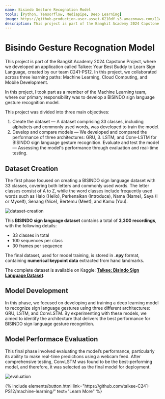 ```yaml
---
name: Bisindo Gesture Recognation Model
tools: [Python, Tensorflow, Mediapipe, Deep Learning]
image: https://github-production-user-asset-6210df.s3.amazonaws.com/114962318/420475181-f9cf681a-785d-445a-9816-e328166fd829.png?X-Amz-Algorithm=AWS4-HMAC-SHA256&X-Amz-Credential=AKIAVCODYLSA53PQK4ZA%2F20250307%2Fus-east-1%2Fs3%2Faws4_request&X-Amz-Date=20250307T194058Z&X-Amz-Expires=300&X-Amz-Signature=02c4ea1ba42055c6e7053b710bcb593ccb868a91af1905e2674c49d824839ddb&X-Amz-SignedHeaders=host
description: This project is part of the Bangkit Academy 2024 Capstone Project. It aims to develop a dataset of 33 classes, including alphabets and commonly used words. The project also compares the performance of GRU, LSTM, and Conv-LSTM models for BISINDO sign language gesture recognition.
---
```


# Bisindo Gesture Recognation Model

This project is part of the Bangkit Academy 2024 Capstone Project, where we developed an application called Talkee: Your Best Buddy to Learn Sign Language, created by our team C241-PS12. In this project, we collaborated across three learning paths: Machine Learning, Cloud Computing, and Mobile Development.

In this project, I took part as a member of the Machine Learning team, where our primary responsibility was to develop a BISINDO sign language gesture recognition model.

This project was divided into three main objectives:
1. Create the dataset — A dataset comprising 33 classes, including alphabets and commonly used words, was developed to train the model.
2. Develop and compare models — We developed and compared the performance of three architectures: GRU, 3. LSTM, and Conv-LSTM for BISINDO sign language gesture recognition.
Evaluate and test the model — Assessing the model's performance through evaluation and real-time testing.


## Dataset Creation

The first phase focused on creating a BISINDO sign language dataset with 33 classes, covering both letters and commonly used words. The letter classes consist of A to Z, while the word classes include frequently used words such as Halo (Hello), Perkenalkan (Introduce), Nama (Name), Saya (I or Myself), Senang (Nice), Bertemu (Meet), and Kamu (You).

![dataset-creation](https://github-production-user-asset-6210df.s3.amazonaws.com/114962318/420475399-1c8d5703-a4b2-40bf-b341-632686ee8f53.png?X-Amz-Algorithm=AWS4-HMAC-SHA256&X-Amz-Credential=AKIAVCODYLSA53PQK4ZA%2F20250307%2Fus-east-1%2Fs3%2Faws4_request&X-Amz-Date=20250307T194129Z&X-Amz-Expires=300&X-Amz-Signature=781c8b24b301f3ff2b390279a3350f94e1236adbc2bc1d850ff8ad79c4e7b7bf&X-Amz-SignedHeaders=host)

This **BISINDO sign language dataset** contains a total of **3,300 recordings**, with the following details:  
- 33 classes in total  
- 100 sequences per class  
- 30 frames per sequence  

The final dataset, used for model training, is stored in **.npy** format, containing **numerical keypoint data** extracted from hand landmarks. 

The complete dataset is available on Kaggle: [**Talkee: Bisindo Sign Language Dataset**](https://www.kaggle.com/datasets/niputukarismadewi/talkee-bisindo-sign-language-dataset/data).


## Model Development

In this phase, we focused on developing and training a deep learning model to recognize sign language gestures using three different architectures: GRU, LSTM, and ConvLSTM. By experimenting with these models, we aimed to identify the architecture that delivers the best performance for BISINDO sign language gesture recognition.


## Model Performace Evaluation

This final phase involved evaluating the model’s performance, particularly its ability to make real-time predictions using a webcam feed. After comprehensive testing, ConvLSTM was found to be the best-performing model, and therefore, it was selected as the final model for deployment.

![evaluation](https://github-production-user-asset-6210df.s3.amazonaws.com/114962318/420475356-10fed6d8-6f69-499e-b7cf-056188f41962.png?X-Amz-Algorithm=AWS4-HMAC-SHA256&X-Amz-Credential=AKIAVCODYLSA53PQK4ZA%2F20250307%2Fus-east-1%2Fs3%2Faws4_request&X-Amz-Date=20250307T194146Z&X-Amz-Expires=300&X-Amz-Signature=22d7acdf469eeaaa9d43d8b90c9bdb9a5d630fe38319c0671029e00b11466624&X-Amz-SignedHeaders=host)


<p class="text-center">
{% include elements/button.html link="https://github.com/talkee-C241-PS12/machine-learning/" text="Learn More" %}
</p>
